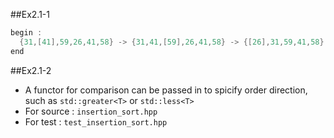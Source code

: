 ##Ex2.1-1
```cpp
begin :
  {31,[41],59,26,41,58} -> {31,41,[59],26,41,58} -> {[26],31,59,41,58} -> {26,31,41,[59],58} -> {26,31,41,[58],59} -> {26,31,41,58,59}
end
```
##Ex2.1-2
 * A functor for comparison can be passed in to spicify order direction, such as `std::greater<T>` or `std::less<T>`
 * For source : `insertion_sort.hpp`
 * For test : `test_insertion_sort.hpp`
